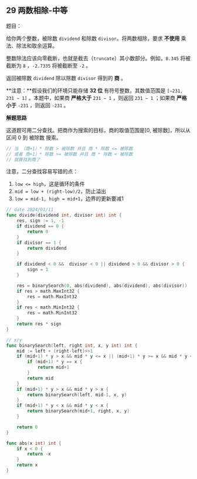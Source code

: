 ## 29 两数相除-中等

题目：

给你两个整数，被除数 `dividend` 和除数 `divisor`。将两数相除，要求 **不使用** 乘法、除法和取余运算。

整数除法应该向零截断，也就是截去（`truncate`）其小数部分。例如，`8.345` 将被截断为 `8` ，`-2.7335` 将被截断至 `-2` 。

返回被除数 `dividend` 除以除数 `divisor` 得到的 **商** 。

**注意：**假设我们的环境只能存储 **32 位** 有符号整数，其数值范围是 `[−231, 231 − 1]` 。本题中，如果商 **严格大于** `231 − 1` ，则返回 `231 − 1` ；如果商 **严格小于** `-231` ，则返回 `-231` 。



**解题思路**

这道题可用二分查找。把商作为搜索的目标，商的取值范围是[0, 被除数]，所以从区间 0 到 被除数 搜索。

```go
// 当 （商+1）* 除数 > 被除数 并且 商 * 除数 <= 被除数
// 或者 商+1）* 除数 >= 被除数 并且 商 * 除数 < 被除数
// 就算找到商了
```

注意，二分查找容易写错的点：

1. `low <= high`，这是循环的条件
2. `mid = low + (right-low)/2`，防止溢出
3. `low = mid-1, high = mid+1`，边界的更新要减1



```go
// date 2024/01/11
func divide(dividend int, divisor int) int {
    res, sign := 1, -1
    if dividend == 0 {
        return 0
    }
    if divisor == 1 {
        return dividend
    }

    if dividend < 0 &&  divisor < 0 || dividend > 0 && divisor > 0 {
        sign = 1
    }

    res = binarySearch(0, abs(dividend), abs(dividend), abs(divisor))
    if res > math.MaxInt32 {
        res = math.MaxInt32
    }
    if res < math.MinInt32 {
        res = math.MinInt32
    }
    return res * sign
}

// x/y
func binarySearch(left, right int, x, y int) int {
    mid := left + (right-left)>>1
    if (mid+1) * y > x && mid * y <= x || (mid+1) * y >= x && mid * y < x {
        if (mid+1) * y == x {
            return mid+1
        }
        return mid
    }
    if (mid+1) * y > x && mid * y > x {
        return binarySearch(left, mid-1, x, y)
    }
    if (mid+1) * y < x && mid * y < x {
        return binarySearch(mid+1, right, x, y)
    }

    return 0
}

func abs(x int) int {
    if x < 0 {
        return -x
    }
    return x
}
```

